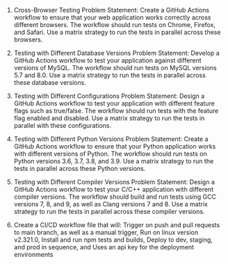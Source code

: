 1. Cross-Browser Testing
Problem Statement: Create a GitHub Actions workflow to ensure that your web application works correctly across different browsers. The workflow should run tests on Chrome, Firefox, and Safari. Use a matrix strategy to run the tests in parallel across these browsers.

2. Testing with Different Database Versions
Problem Statement: Develop a GitHub Actions workflow to test your application against different versions of MySQL. The workflow should run tests on MySQL versions 5.7 and 8.0. Use a matrix strategy to run the tests in parallel across these database versions.

3. Testing with Different Configurations
Problem Statement: Design a GitHub Actions workflow to test your application with different feature flags such as true/false. The workflow should run tests with the feature flag enabled and disabled. Use a matrix strategy to run the tests in parallel with these configurations.

4. Testing with Different Python Versions
Problem Statement: Create a GitHub Actions workflow to ensure that your Python application works with different versions of Python. The workflow should run tests on Python versions 3.6, 3.7, 3.8, and 3.9. Use a matrix strategy to run the tests in parallel across these Python versions.

5. Testing with Different Compiler Versions
Problem Statement: Design a GitHub Actions workflow to test your C/C++ application with different compiler versions. The workflow should build and run tests using GCC versions 7, 8, and 9, as well as Clang versions 7 and 8. Use a matrix strategy to run the tests in parallel across these compiler versions.

6. Create a CI/CD workflow file that will:
Trigger on push and pull requests to main branch, as well as a manual trigger,
Run on linux version v2.321.0,
Install and run npm tests and builds,
Deploy to dev, staging, and prod in sequence, and
Uses an api key for the deployment environments
